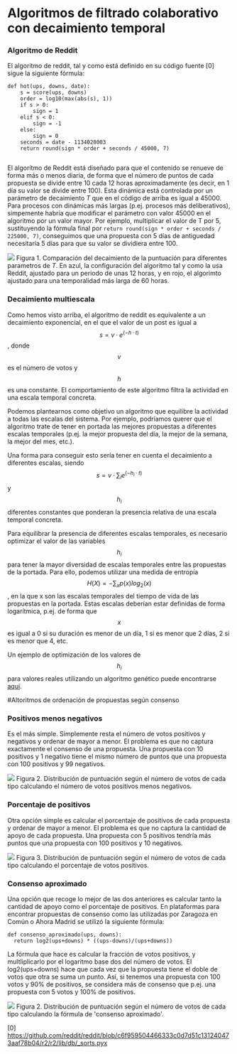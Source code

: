 
# Algoritmos de filtrado colaborativo con decaimiento temporal

### Algoritmo de Reddit

El algoritmo de reddit, tal y como está definido en su código fuente [0] sigue la siguiente fórmula:
```
def hot(ups, downs, date):
    s = score(ups, downs)
    order = log10(max(abs(s), 1))
    if s > 0:
        sign = 1
    elif s < 0:
        sign = -1
    else:
        sign = 0
    seconds = date - 1134028003
    return round(sign * order + seconds / 45000, 7)
    
 ```
 El algorítmo de Reddit está diseñado para que el contenido se renueve de forma más o menos diaria, 
 de forma que el número de puntos de cada propuesta se divide entre 10 cada 12 horas aproximadamente 
 (es decir, en 1 día su valor se divide entre 100). Esta dinámica está controlada por un parámetro de decaimiento $T$ que en el código de arriba es igual a 45000.
 Para procesos con dinámicas más largas (p.ej. procesos más deliberativos), simpemente habría que modificar el parámetro con valor 45000 en el algoritmo por un valor mayor.
 Por ejemplo, multiplicar el valor de T por 5, sustituyendo la fórmula final por `return round(sign * order + seconds / 225000, 7)`, conseguimos que una propuesta con 5 días de antiguedad necesitaría 5 días para que su valor se dividiera entre 100.
 
 ![](decay.png)
 Figura 1. Comparación del decaimiento de la puntuación para diferentes parametros de $T$. En azul, la configuración del algoritmo tal y como la usa Reddit, ajustado para un periodo de unas 12 horas, y en rojo, el algorimto ajustado para una temporalidad más larga de 60 horas.
 
### Decaimiento multiescala

Como hemos visto arriba, el algoritmo de reddit es equivalente a un decaimiento exponencial, en el que el valor de un post es igual a $$s = v·e^(-h·t)$$, donde $$v$$ es el número de votos y $$h$$ es una constante. El comportamiento de este algoritmo filtra la actividad en una escala temporal concreta.

Podemos plantearnos como objetivo un algoritmo que equilibre la actividad a todas las escalas del sistema. Por ejemplo, podríamos querer que el algoritmo trate de tener en portada las mejores propuestas a diferentes escalas temporales (p.ej. la mejor propuesta del día, la mejor de la semana, la mejor del mes, etc.).

Una forma para conseguir esto sería tener en cuenta el decaimiento a diferentes escalas, siendo $$s = v·\sum_i e^(-h_i·t)$$ y $$h_i$$ diferentes constantes que ponderan la presencia relativa de una escala temporal concreta.

Para equilibrar la presencia de diferentes escalas temporales, es necesario optimizar el valor de las variables $$h_i$$ para tener la mayor diversidad de escalas temporales entre las propuestas de la portada. Para ello, podemos utilizar una medida de entropía $$H(X) = -\sum_x{p(x)log_2(x)}$$, en la que x son las escalas temporales del tiempo de vida de las propuestas en la portada. Estas escalas deberían estar definidas de forma logarítmica, p.ej. de forma que $$x$$ es igual a 0 si su duración es menor de un día, 1 si es menor que 2 días, 2 si es menor que 4, etc.

Un ejemplo de optimización de los valores de $$h_i$$ para valores reales utilizando un algoritmo genético puede encontrarse [aquí](https://github.com/MiguelAguilera/mecanismos-gobierno-participativo/tree/master/code/multiscale-sorting-algorithm).
 
#Altoritmos de ordenación de propuestas según consenso

### Positivos menos negativos

Es el más simple. Simplemente resta el número de votos positivos y negativos y ordenar de mayor a menor.
El problema es que no captura exactamente el consenso de una propuesta. 
Una propuesta con 10 positivos y 1 negativo tiene el mismo número de puntos que una propuesta con 100 positivos y 99 negativos.

![](postivos-menos-negativos.png)
Figura 2. Distribución de puntuación según el número de votos de cada tipo calculando el número de votos positivos menos negativos.

### Porcentaje de positivos

Otra opción simple es calcular el porcentaje de positivos de cada propuesta y ordenar de mayor a menor.
El problema es que no captura la cantidad de apoyo de cada propuesta.
Una propuesta con 5 positivos tendría más puntos que una propuesta con 100 positivos y 10 negativos.

![](porcentaje.png)
Figura 3. Distribución de puntuación según el número de votos de cada tipo calculando el porcentaje de votos positivos.

### Consenso aproximado

Una opción que recoge lo mejor de las dos anteriores es calcular tanto la cantidad de apoyo como el porcentaje de positivos.
En plataformas para encontrar propuestas de consenso como las utilizadas por Zaragoza en Común o Ahora Madrid se utilizó la siguiente fórmula:
```
def consenso_aproximado(ups, downs):
  return log2(ups+downs) * ((ups-downs)/(ups+downs))
```
La fórmula que hace es calcular la fracción de votos positivos, y multliplicarlo por el logaritmo base dos del número de votos. El log2(ups+downs) hace que cada vez que la propuesta tiene el doble de votos que otra se suma un punto. Así, si tenemos una propuesta con 100 votos y 90% de positivos, se considera más de consenso que p.ej. una propuesta con 5 votos y 100% de positivos.

![](consenso-aproximado.png)
Figura 2. Distribución de puntuación según el número de votos de cada tipo calculando la fórmula de 'consenso aproximado'.
  
  [0] https://github.com/reddit/reddit/blob/c6f959504466333c0d7d51c131240473aaf78b04/r2/r2/lib/db/_sorts.pyx
  
